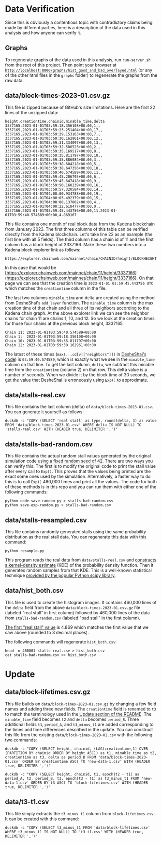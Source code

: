 # Data Verification

Since this is obviously a contentious topic with contradictory claims being
made by different parties, here is a description of the data used in this
analysis and how anyone can verify it.

## Graphs

To regenerate graphs of the data used in this analysis, run `run-server.sh` from
the root of this project. Then point your browser at
[`http://localhost:8000/graphs/hist_good_and_bad_overlayed.html`](http://localhost:8000/graphs/hist_good_and_bad_overlayed.html)
(or any of the other html files in the `graphs` folder) to regenerate the graphs
from the raw data.

## data/block-times-2023-01.csv.gz

This file is zipped because of GitHub's size limitations. Here are the first
22 lines of the unzipped data:

```csv
height,creationtime,chainid,minable_time,delta
3337165,2023-01-01T03:59:18.356108+00:00,1,,
3337165,2023-01-01T03:59:23.251404+00:00,17,,
3337165,2023-01-01T03:59:29.153163+00:00,7,,
3337165,2023-01-01T03:59:30.162961+00:00,12,,
3337165,2023-01-01T03:59:31.334097+00:00,13,,
3337165,2023-01-01T03:59:32.580523+00:00,2,,
3337165,2023-01-01T03:59:35.169517+00:00,8,,
3337165,2023-01-01T03:59:35.811797+00:00,10,,
3337165,2023-01-01T03:59:35.886084+00:00,3,,
3337165,2023-01-01T03:59:38.604218+00:00,5,,
3337165,2023-01-01T03:59:38.647356+00:00,18,,
3337165,2023-01-01T03:59:40.574589+00:00,11,,
3337165,2023-01-01T03:59:45.206795+00:00,6,,
3337165,2023-01-01T03:59:45.647418+00:00,9,,
3337165,2023-01-01T03:59:50.160239+00:00,16,,
3337165,2023-01-01T03:59:57.320584+00:00,14,,
3337165,2023-01-01T04:00:00.934788+00:00,19,,
3337165,2023-01-01T04:00:03.492379+00:00,15,,
3337165,2023-01-01T04:00:08.137002+00:00,4,,
3337165,2023-01-01T04:00:22.618477+00:00,0,,
3337166,2023-01-01T03:59:45.443756+00:00,11,2023-01-01T03:59:40.574589+00:00,4.869167
```

This file contains one month of real block data from the Kadena blockchain
from January 2023. The first three columns of this table can be verified
directly from the Kadena blockchain. Let's take line 22 as an example (the
first line with all 5 fields). The third column has a chain id of 11 and the
first column has a block height of 3337166. Make these two numbers into a
Kadena block explorer link as follows:

```
https://explorer.chainweb.com/mainnet/chain/CHAINID/height/BLOCKHEIGHT
```

In this case that would be
[https://explorer.chainweb.com/mainnet/chain/11/height/3337166](https://explorer.chainweb.com/mainnet/chain/11/height/3337166).
On that page we can see that the creation time is `2023-01-01 03:59:45.443756
UTC` which matches the `creationtime` column in the file.

The last two columns `minable_time` and delta are created using the method from
DesheShai's `add_layer` function. The `minable_time` column is the max creation
time of that chain and all three of its neighbors according to the Kadena
chain graph. At the above explorer link we can see the neighbor chains for
chain 11 are chains 1, 10, and 12. So we look at the creation times for those
four chains at the previous block height, 3337165.

```
Chain 11: 2023-01-01T03:59:40.574589+00:00
Chain 1:  2023-01-01T03:59:18.356108+00:00
Chain 10: 2023-01-01T03:59:35.811797+00:00
Chain 12: 2023-01-01T03:59:30.162961+00:00
```

The latest of these times (`max(...cd[v]["neighbors"]])` in [DesheShai's
code](code-orig.py#L66)) is `03:59:40.574589`, which is exactly what we see in the
`minable_time` column on that line.  To get the last column, `delta`, we
subtract this minable time from the `creationtime` (column 2) on that row.
This delta value is a number of seconds. When we divide it by the block time
of 30 seconds, we get the value that DesheShai is erroneously using `Exp()` to
approximate.

## data/stalls-real.csv

This file contains the last column (delta) of `data/block-times-2023-01.csv`.
You can generate it yourself as follows:

```
duckdb -c "COPY (SELECT 'real stall' as type, round(delta, 3) as value FROM 'data/block-times-2023-01.csv' WHERE delta IS NOT NULL) TO 'stalls-real.csv' WITH (HEADER true, DELIMITER ',')"
```

## data/stalls-bad-random.csv

This file contains the actual random stall values generated by the original
simulation code [using a fixed random seed of 42](code-fixed.py#L9). There are
two ways you can verify this. The first is to modify the original code to print
the stall value after every call to `Exp()`. This proves that the values being
printed are the exact some ones used by the simulation. Alternatively, a faster
way to do this is to call `Exp()` 460,000 times and print all the values. The
code for both of these methods is in this repo and you can run them with either
one of the following commands:

```
python code-save-random.py > stalls-bad-random.csv
python save-exp-random.py > stalls-bad-random.csv
```

## data/stalls-resampled.csv

This file contains randomly generated stalls using the same probability
distribution as the real stall data. You can regenerate this data with this
command:

```
python resample.py
```

This program reads the real data from `data/stalls-real.csv` and [constructs a
kernel-density estimate](resample.py#L17) (KDE) of the probability density
function. Then it generates random samples from that KDE. This is a well-known
statistical technique [provided by the popular Python scipy
library](https://docs.scipy.org/doc/scipy/reference/generated/scipy.stats.gaussian_kde.html).

## data/hist_both.csv

This file is used to create the histogram images. It contains 460,000 lines of
the `delta` field from the above `data/block-times-2023-01.csv.gz` file (labeled
"real stall" in first column) followed by 460,000 lines of the data from
`stalls-bad-random.csv` (labeled "bad stall" in the first column).

[The first "real stall" value](data/hist_both.csv#L2) is 4.869 which matches the
first value that we saw above (rounded to 3 decimal places).

The following commands will regenerate `hist_both.csv`:

```
head -n 460001 stalls-real.csv > hist_both.csv
cat stalls-bad-random.csv >> hist_both.csv
```

# Update

## data/block-lifetimes.csv.gz

This file builds on `data/block-times-2023-01.csv.gz` by changing a few field
names and adding three new fields. The `creationtime` field is renamed to `t3`
to match the terminology used in the [Update section of the
README](README.md#update). The `minable_time` field becomes `t2` and `delta`
becomes `period_B`. Three additional fields `t1`, `period_A`, and `t3_minus_t1`
are added corresponding to the times and time differences described in the
update. You can construct this file from the existing
`data/block-times-2023-01.csv` with the following two commands:

```
duckdb -c "COPY (SELECT height, chainid, (LAG(creationtime,1) OVER (PARTITION BY chainid ORDER BY height ASC)) as t1, minable_time as t2, creationtime as t3, delta as period_B FROM 'data/block-times-2023-01.csv' ORDER BY creationtime ASC) TO 'new-data-1.csv' WITH (HEADER true, DELIMITER ',')"
```

```
duckdb -c "COPY (SELECT height, chainid, t1, epoch(t2 - t1) as period_A, t2, period_B, t3, epoch(t3 - t1) as t3_minus_t1 FROM 'new-data-1.csv' ORDER BY t3 ASC) TO 'block-lifetimes.csv' WITH (HEADER true, DELIMITER ',')"
```

## data/t3-t1.csv

This file simply extracts the `t3_minus_t1` column from `block-lifetimes.csv`.
It can be created with this command:

```
duckdb -c "COPY (SELECT t3_minus_t1 FROM 'data/block-lifetimes.csv' WHERE t3_minus_t1 IS NOT NULL) TO 't3-t1.csv' WITH (HEADER true, DELIMITER ',')"
```

